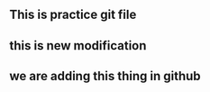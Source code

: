 ## This is practice git file ## 

## this is new modification ##


## we are adding this thing in github ##